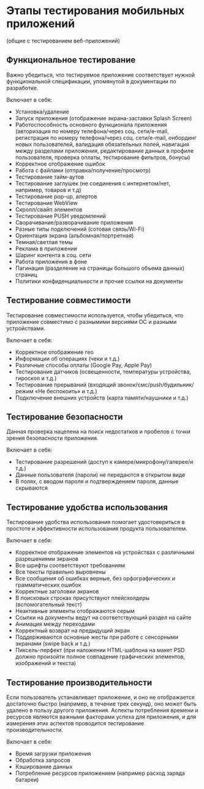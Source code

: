 # Этапы тестирования мобильных приложений
(общие с тестированием веб-приложений)
## **Функциональное тестирование**

Важно убедиться, что тестируемое приложение соответствует нужной функциональной спецификации, упомянутой в документации по разработке.

Включает в себя:
- Установка/удаление
- Запуск приложения (отображение экрана-заставки Splash Screen)
- Работоспособность основного функционала приложения (авторизация по номеру телефона/через соц. сети/e-mail, регистрация по номеру телефона/через соц. сети/e-mail, онбординг новых пользователей, валидация обязательных полей, навигация между разделами приложения, редактирование данных в профиле пользователя, проверка оплаты, тестирование фильтров, бонусы)
- Корректное отображение ошибок
- Работа с файлами (отправка/получение/просмотр)
- Тестирование тайм-аутов
- Тестирование заглушек (не соединения с интернетом/нет, например, товаров и т.д)
- Тестирование pop-up, алертов
- Тестирование WebView
- Скролл/свайп элементов
- Тестирование PUSH уведомлений
- Сворачивание/разворачивание приложения
- Разные типы подключений (сотовая связь/Wi-Fi)
- Ориентация экрана (альбомная/портретная)
- Темная/светлая темы
- Реклама в приложении
- Шаринг контента в соц. сети
- Работа приложения в фоне
- Пагинация (разделение на страницы большого объема данных) страниц
- Политики конфиденциальности и прочие ссылки на документы

## **Тестирование совместимости**

Тестирование совместимости используется, чтобы убедиться, что приложение совместимо с разнымими версиями ОС и разными устройствами.

Включает в себя:
- Корректное отображение гео
- Информации об операциях (чеки и т.д.)
- Различные способы оплаты (Google Pay, Apple Pay)
- Тестирование датчиков (освещенности, температуры устройства, гироскоп и т.д.)
- Тестирование прерываний (входящий звонок/смс/push/будильник/режим «Не беспокоить» и т.д.)
- Подключение внешних устройств (карта памяти/наушники и т.д.)

## **Тестирование безопасности**

Данная проверка нацелена на поиск недостатков и пробелов с точки зрения безопасности приложения.

Включает в себя:
- Тестирование разрешений (доступ к камере/микрофону/галерее/и т.д.)
- Данные пользователя (пароли) не передаются в открытом виде
- В полях, с вводом пароля и подтверждением пароля, данные скрываются

## **Тестирование удобства использования**

Тестирование удобства использования помогает удостовериться в простоте и эффективности использования продукта пользователем. 

Включает в себя:

- Корректное отображение элементов на устройствах с различными разрешениями экранов
- Все шрифты соответствуют требованиям
- Все тексты правильно выровнены
- Все сообщения об ошибках верные, без орфографических и грамматических ошибок
- Корректные заголовки экранов
- В поисковых строках присутствуют плейсхолдеры (вспомогательный текст)
- Неактивные элементы отображаются серым
- Ссылки на документы ведут на соответствующий раздел на сайте
- Анимация между переходами
- Корректный возврат на предыдущий экран
- Поддерживаются основные жесты при работе с сенсорными экранами (swipe back и т.д.)
- Пиксель-перфект (при наложении HTML-шаблона на макет PSD должно произойти полное совпадение графических элементов, изображений и текста)

## **Тестирование производительности**

Если пользователь устанавливает приложение, и оно не отображается достаточно быстро (например, в течение трех секунд), оно может быть удалено в пользу другого приложения. Аспекты потребления времени и ресурсов являются важными факторами успеха для приложения, и для измерения этих аспектов проводится тестирование производительности.

Включает в себя:
- Время загрузки приложения
- Обработка запросов
- Кэширование данных
- Потребление ресурсов приложением (например расход заряда батареи)